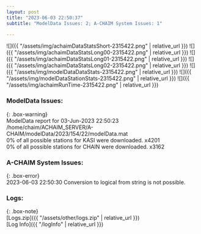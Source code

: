 ```yaml
---
layout: post
title: "2023-06-03 22:50:37"
subtitle: "ModelData Issues: 2; A-CHAIM System Issues: 1"

---
```


![]({{ "/assets/img/achaimDataStatsShort-2315422.png" | relative_url }})
![]({{ "/assets/img/achaimDataStatsLong00-2315422.png" | relative_url }})
![]({{ "/assets/img/achaimDataStatsLong01-2315422.png" | relative_url }})
![]({{ "/assets/img/achaimDataStatsLong02-2315422.png" | relative_url }})
![]({{ "/assets/img/modelDataDataStats-2315422.png" | relative_url }})
![]({{ "/assets/img/modelDataStationStats-2315422.png" | relative_url }})
![]({{ "/assets/img/achaimRunTime-2315422.png" | relative_url }})


### ModelData Issues:  
  
{: .box-warning}  
 ModelData report for 03-Jun-2023 22:50:23   
 /home/chaim/ACHAIM_SERVER/A-CHAIM/modelData/2023/154/22/modelData.mat   
 0% of all possible stations for KASI were downloaded. x4201   
 0% of all possible stations for CHAIN were downloaded. x3162   
  
### A-CHAIM System Issues:  
  
{: .box-error}  
2023-06-03 22:50:30 Conversion to logical from string is not possible.  

### Logs:  
  
{: .box-note}  
[Logs.zip]({{ "/assets/other/logs.zip" | relative_url }})  
[Log Info]({{ "/logInfo" | relative_url }})  

